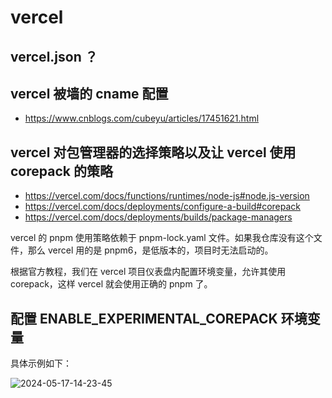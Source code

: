 # vercel

## vercel.json ？

## vercel 被墙的 cname 配置

- https://www.cnblogs.com/cubeyu/articles/17451621.html

## vercel 对包管理器的选择策略以及让 vercel 使用 corepack 的策略

- https://vercel.com/docs/functions/runtimes/node-js#node.js-version
- https://vercel.com/docs/deployments/configure-a-build#corepack
- https://vercel.com/docs/deployments/builds/package-managers

vercel 的 pnpm 使用策略依赖于 pnpm-lock.yaml 文件。如果我仓库没有这个文件，那么 vercel 用的是 pnpm6，是低版本的，项目时无法启动的。

根据官方教程，我们在 vercel 项目仪表盘内配置环境变量，允许其使用 corepack，这样 vercel 就会使用正确的 pnpm 了。

## 配置 ENABLE_EXPERIMENTAL_COREPACK 环境变量

具体示例如下：

![2024-05-17-14-23-45](https://cdn.jsdelivr.net/gh/RuanZhongNan/img-store/img/2024-05-17-14-23-45.png)
